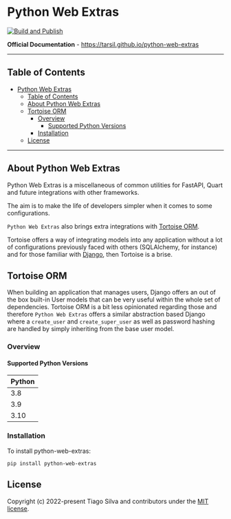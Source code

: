 # Python Web Extras

[![Build and Publish](https://github.com/tarsil/python-web-extras/actions/workflows/main.yml/badge.svg)]((https://github.com/tarsil/python-web-extras/actions/workflows/main.yml/badge.svg))

**Official Documentation** - <https://tarsil.github.io/python-web-extras>

---

## Table of Contents

- [Python Web Extras](#python-web-extras)
  - [Table of Contents](#table-of-contents)
  - [About Python Web Extras](#about-python-web-extras)
  - [Tortoise ORM](#tortoise-orm)
    - [Overview](#overview)
      - [Supported Python Versions](#supported-python-versions)
    - [Installation](#installation)
  - [License](#license)

---

## About Python Web Extras

Python Web Extras is a miscellaneous of common utilities for FastAPI, Quart
and future integrations with other frameworks.

The aim is to make the life of developers simpler when it comes to
some configurations.

`Python Web Extras` also brings extra integrations with [Tortoise ORM](https://tortoise.github.io/index.html).

Tortoise offers a way of integrating models into any application without a lot
of configurations previously faced with others (SQLAlchemy, for instance) and for
those familiar with [Django](https://www.djangoproject.com/), then Tortoise is a brise.

## Tortoise ORM

When building an application that manages users, Django offers
an out of the box built-in User models that can be very useful within the
whole set of dependencies. Tortoise ORM is a bit less opinionated regarding those
and therefore `Python Web Extras` offers a similar abstraction based Django
where a `create_user` and `create_super_user` as well as password
hashing are handled by simply inheriting from the base user model.

### Overview

#### Supported Python Versions

| Python |
| --------------- |
| 3.8             |
| 3.9             |
| 3.10            |

### Installation

To install python-web-extras:

```shell
pip install python-web-extras
```

## License

Copyright (c) 2022-present Tiago Silva and contributors under the [MIT license](https://opensource.org/licenses/MIT).
